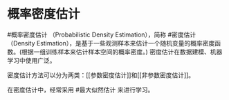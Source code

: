# 概率密度估计
#概率密度估计 （Probabilistic Density Estimation），简称 #密度估计 （Density Estimation），是基于一些观测样本来估计一个随机变量的概率密度函数。(根据一组训练样本来估计样本空间的概率密度。)
密度估计在数据建模、机器学习中使用广泛。

密度估计方法可以分为两类：[[参数密度估计]]和[[非参数密度估计]]。

在密度估计中，经常采用 #最大似然估计 来进行学习。